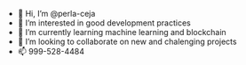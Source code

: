 - 👋 Hi, I’m @perla-ceja
- 👀 I’m interested in good development practices
- 🌱 I’m currently learning machine learning and blockchain
- 💞️ I’m looking to collaborate on new and chalenging projects
- 📫 999-528-4484

<!---
perla-ceja/perla-ceja is a ✨ special ✨ repository because its `README.md` (this file) appears on your GitHub profile.
You can click the Preview link to take a look at your changes.
--->
